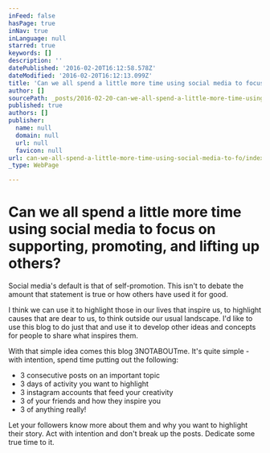 ```yaml
---
inFeed: false
hasPage: true
inNav: true
inLanguage: null
starred: true
keywords: []
description: ''
datePublished: '2016-02-20T16:12:58.578Z'
dateModified: '2016-02-20T16:12:13.099Z'
title: 'Can we all spend a little more time using social media to focus on supporting, promoting, and lifting up others?'
author: []
sourcePath: _posts/2016-02-20-can-we-all-spend-a-little-more-time-using-social-media-to-fo.md
published: true
authors: []
publisher:
  name: null
  domain: null
  url: null
  favicon: null
url: can-we-all-spend-a-little-more-time-using-social-media-to-fo/index.html
_type: WebPage

---
```

# Can we all spend a little more time using social media to focus on supporting, promoting, and lifting up others?

Social media's default is that of self-promotion. This isn't to debate the amount that statement is true or how others have used it for good. 

I think we can use it to highlight those in our lives that inspire us, to highlight causes that are dear to us, to think outside our usual landscape. I'd like to use this blog to do just that and use it to develop other ideas and concepts for people to share what inspires them.

With that simple idea comes this blog 3NOTABOUTme. It's quite simple - with intention, spend time putting out the following: 

* 3 consecutive posts on an important topic
* 3 days of activity you want to highlight
* 3 instagram accounts that feed your creativity
* 3 of your friends and how they inspire you
* 3 of anything really!

Let your followers know more about them and why you want to highlight their story. Act with intention and don't break up the posts. Dedicate some true time to it.
